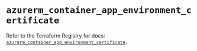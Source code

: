 # `azurerm_container_app_environment_certificate`

Refer to the Terraform Registry for docs: [`azurerm_container_app_environment_certificate`](https://registry.terraform.io/providers/hashicorp/azurerm/3.96.0/docs/resources/container_app_environment_certificate).
